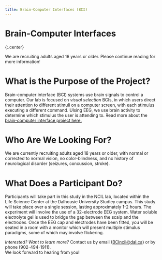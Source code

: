 ```yaml
---
title: Brain-Computer Interfaces (BCI)
---
```


# Brain-Computer Interfaces
{:.center}

We are recruiting adults aged 18 years or older. Please continue reading for more information!

# What is the Purpose of the Project?
Brain-computer interface (BCI) systems use brain signals to control a computer. Our lab is focused on *visual selection* BCIs, in which users direct their attention to different stimuli on a computer screen, with each stimulus executing a different command. UIsing EEG, we use brain activity to determine which stimulus the user is attending to. Read more about the [brain-computer interface project here.](https://www.ncilab.ca/projects/BCI)

# Who Are We Looking For?
We are currently recruiting adults aged 18 years or older, with normal or corrected to normal vision, no color-blindness, and no history of neurological disorder (seizures, concussion, stroke).

# What Does a Participant Do?
Participants will take part in this study in the NCIL lab, located within the Life Science Center at the Dalhousie University Studley campus. This study will take place over a single session, lasting approximately 1-2 hours. The experiment will involve the use of a 32-electrode EEG system. Water soluble electrolyte gel is used to bridge the gap between the scalp and the electrodes. Once the EEG cap and electrodes have been fitted, you will be seated in a room with a monitor which will present multiple stimulus paradigms, some of which may involve flickering.

_Interested? Want to learn more?_ 
Contact us by email  (BCIncil@dal.ca) or by phone (902-494-1911).  
We look forward to hearing from you!
